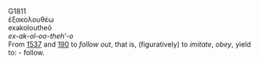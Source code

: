 <body>
  <p>G1811<br>  ἐξακολουθέω  <br> exakoloutheō  <br><i>ex-ak-ol-oo-theh‘-o </i><br>From <a href="g1537.htm">1537</a> and <a href="g0190.htm">190</a>  to <i>follow</i> <i>out</i>, that is, (figuratively) to <i>imitate</i>, <i>obey</i>, yield to: - follow.<br></p>
 </body>